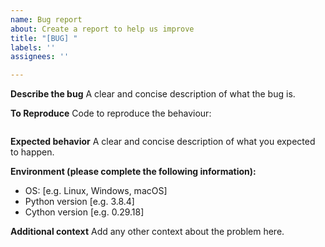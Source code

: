 ```yaml
---
name: Bug report
about: Create a report to help us improve
title: "[BUG] "
labels: ''
assignees: ''

---
```


<!--
**Note:**
- Do not use the bug and feature tracker for support requests. Use the `cython-users` mailing list instead.
- Did you search for similar issues already? Please do, it helps to save us precious time that we otherwise could not invest into development.
- Did you try the latest master branch or pre-release? It might already have what you want to report. Also see the [Changelog](https://github.com/cython/cython/blob/master/CHANGES.rst) regarding recent changes.
-->

**Describe the bug**
A clear and concise description of what the bug is.

**To Reproduce**
Code to reproduce the behaviour:
```cython
```

**Expected behavior**
A clear and concise description of what you expected to happen.

**Environment (please complete the following information):**
 - OS: [e.g. Linux, Windows, macOS]
 - Python version [e.g. 3.8.4]
 - Cython version [e.g. 0.29.18]

**Additional context**
Add any other context about the problem here.
